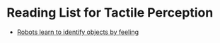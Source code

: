# Reading List for Tactile Perception
* [Robots learn to identify objects by feeling](resources/Robots_learn_to_identify_objects_by_feeling.pdf)